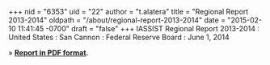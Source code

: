 +++
nid = "6353"
uid = "22"
author = "t.alatera"
title = "Regional Report 2013-2014"
oldpath = "/about/regional-report-2013-2014"
date = "2015-02-10 11:41:45 -0700"
draft = "false"
+++
IASSIST Regional Report 2013-2014
: United States
: San Cannon
: Federal Reserve Board
: June 1, 2014

» **[Report in PDF format](/file/about/us_regional_report_2013-2014.pdf).**
